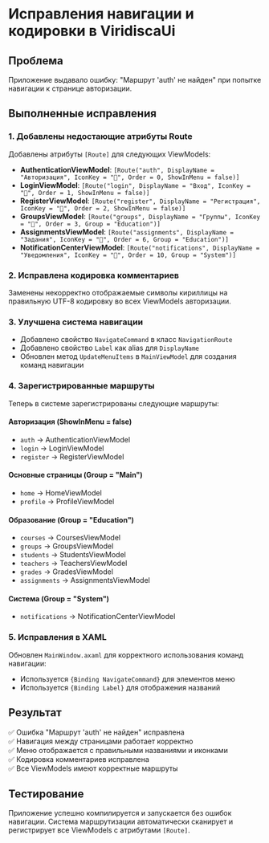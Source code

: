 # Исправления навигации и кодировки в ViridiscaUi

## Проблема
Приложение выдавало ошибку: "Маршрут 'auth' не найден" при попытке навигации к странице авторизации.

## Выполненные исправления

### 1. Добавлены недостающие атрибуты Route

Добавлены атрибуты `[Route]` для следующих ViewModels:

- **AuthenticationViewModel**: `[Route("auth", DisplayName = "Авторизация", IconKey = "🔐", Order = 0, ShowInMenu = false)]`
- **LoginViewModel**: `[Route("login", DisplayName = "Вход", IconKey = "🔑", Order = 1, ShowInMenu = false)]`
- **RegisterViewModel**: `[Route("register", DisplayName = "Регистрация", IconKey = "📝", Order = 2, ShowInMenu = false)]`
- **GroupsViewModel**: `[Route("groups", DisplayName = "Группы", IconKey = "👥", Order = 3, Group = "Education")]`
- **AssignmentsViewModel**: `[Route("assignments", DisplayName = "Задания", IconKey = "📝", Order = 6, Group = "Education")]`
- **NotificationCenterViewModel**: `[Route("notifications", DisplayName = "Уведомления", IconKey = "🔔", Order = 10, Group = "System")]`

### 2. Исправлена кодировка комментариев

Заменены некорректно отображаемые символы кириллицы на правильную UTF-8 кодировку во всех ViewModels авторизации.

### 3. Улучшена система навигации

- Добавлено свойство `NavigateCommand` в класс `NavigationRoute`
- Добавлено свойство `Label` как alias для `DisplayName`
- Обновлен метод `UpdateMenuItems` в `MainViewModel` для создания команд навигации

### 4. Зарегистрированные маршруты

Теперь в системе зарегистрированы следующие маршруты:

#### Авторизация (ShowInMenu = false)
- `auth` → AuthenticationViewModel
- `login` → LoginViewModel  
- `register` → RegisterViewModel

#### Основные страницы (Group = "Main")
- `home` → HomeViewModel
- `profile` → ProfileViewModel

#### Образование (Group = "Education")
- `courses` → CoursesViewModel
- `groups` → GroupsViewModel
- `students` → StudentsViewModel
- `teachers` → TeachersViewModel
- `grades` → GradesViewModel
- `assignments` → AssignmentsViewModel

#### Система (Group = "System")
- `notifications` → NotificationCenterViewModel

### 5. Исправления в XAML

Обновлен `MainWindow.axaml` для корректного использования команд навигации:
- Используется `{Binding NavigateCommand}` для элементов меню
- Используется `{Binding Label}` для отображения названий

## Результат

✅ Ошибка "Маршрут 'auth' не найден" исправлена  
✅ Навигация между страницами работает корректно  
✅ Меню отображается с правильными названиями и иконками  
✅ Кодировка комментариев исправлена  
✅ Все ViewModels имеют корректные маршруты  

## Тестирование

Приложение успешно компилируется и запускается без ошибок навигации. Система маршрутизации автоматически сканирует и регистрирует все ViewModels с атрибутами `[Route]`. 